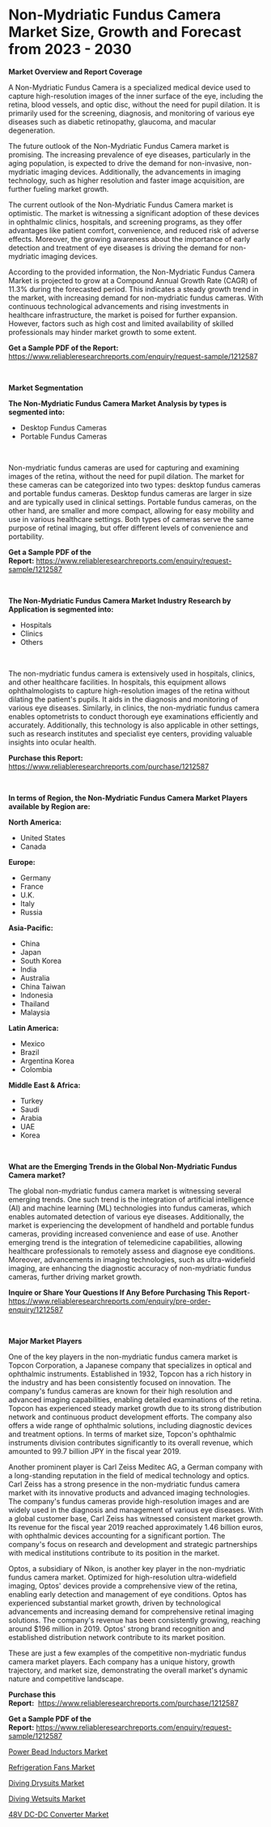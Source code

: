 <p><h1>Non-Mydriatic Fundus Camera Market Size, Growth and Forecast from 2023 - 2030</h1></p><p><strong>Market Overview and Report Coverage</strong></p>
<p><p>A Non-Mydriatic Fundus Camera is a specialized medical device used to capture high-resolution images of the inner surface of the eye, including the retina, blood vessels, and optic disc, without the need for pupil dilation. It is primarily used for the screening, diagnosis, and monitoring of various eye diseases such as diabetic retinopathy, glaucoma, and macular degeneration.</p><p>The future outlook of the Non-Mydriatic Fundus Camera market is promising. The increasing prevalence of eye diseases, particularly in the aging population, is expected to drive the demand for non-invasive, non-mydriatic imaging devices. Additionally, the advancements in imaging technology, such as higher resolution and faster image acquisition, are further fueling market growth.</p><p>The current outlook of the Non-Mydriatic Fundus Camera market is optimistic. The market is witnessing a significant adoption of these devices in ophthalmic clinics, hospitals, and screening programs, as they offer advantages like patient comfort, convenience, and reduced risk of adverse effects. Moreover, the growing awareness about the importance of early detection and treatment of eye diseases is driving the demand for non-mydriatic imaging devices.</p><p>According to the provided information, the Non-Mydriatic Fundus Camera Market is projected to grow at a Compound Annual Growth Rate (CAGR) of 11.3% during the forecasted period. This indicates a steady growth trend in the market, with increasing demand for non-mydriatic fundus cameras. With continuous technological advancements and rising investments in healthcare infrastructure, the market is poised for further expansion. However, factors such as high cost and limited availability of skilled professionals may hinder market growth to some extent.</p></p>
<p><strong>Get a Sample PDF of the Report:</strong> <a href="https://www.reliableresearchreports.com/enquiry/request-sample/1212587">https://www.reliableresearchreports.com/enquiry/request-sample/1212587</a></p>
<p>&nbsp;</p>
<p><strong>Market Segmentation</strong></p>
<p><strong>The Non-Mydriatic Fundus Camera Market Analysis by types is segmented into:</strong></p>
<p><ul><li>Desktop Fundus Cameras</li><li>Portable Fundus Cameras</li></ul></p>
<p>&nbsp;</p>
<p><p>Non-mydriatic fundus cameras are used for capturing and examining images of the retina, without the need for pupil dilation. The market for these cameras can be categorized into two types: desktop fundus cameras and portable fundus cameras. Desktop fundus cameras are larger in size and are typically used in clinical settings. Portable fundus cameras, on the other hand, are smaller and more compact, allowing for easy mobility and use in various healthcare settings. Both types of cameras serve the same purpose of retinal imaging, but offer different levels of convenience and portability.</p></p>
<p><strong>Get a Sample PDF of the Report:</strong>&nbsp;<a href="https://www.reliableresearchreports.com/enquiry/request-sample/1212587">https://www.reliableresearchreports.com/enquiry/request-sample/1212587</a></p>
<p>&nbsp;</p>
<p><strong>The Non-Mydriatic Fundus Camera Market Industry Research by Application is segmented into:</strong></p>
<p><ul><li>Hospitals</li><li>Clinics</li><li>Others</li></ul></p>
<p>&nbsp;</p>
<p><p>The non-mydriatic fundus camera is extensively used in hospitals, clinics, and other healthcare facilities. In hospitals, this equipment allows ophthalmologists to capture high-resolution images of the retina without dilating the patient's pupils. It aids in the diagnosis and monitoring of various eye diseases. Similarly, in clinics, the non-mydriatic fundus camera enables optometrists to conduct thorough eye examinations efficiently and accurately. Additionally, this technology is also applicable in other settings, such as research institutes and specialist eye centers, providing valuable insights into ocular health.</p></p>
<p><strong>Purchase this Report:</strong>&nbsp; <a href="https://www.reliableresearchreports.com/purchase/1212587">https://www.reliableresearchreports.com/purchase/1212587</a></p>
<p>&nbsp;</p>
<p><strong>In terms of Region, the Non-Mydriatic Fundus Camera Market Players available by Region are:</strong></p>
<p>
    <p> <strong> North America: </strong>
        <ul>
            <li>United States</li>
            <li>Canada</li>
        </ul>
        </p> 
    <p> <strong> Europe: </strong>
        <ul>
            <li>Germany</li>
            <li>France</li>
            <li>U.K.</li>
            <li>Italy</li>
            <li>Russia</li>
        </ul>
        </p> 
    <p> <strong> Asia-Pacific: </strong>
        <ul>
            <li>China</li>
            <li>Japan</li>
            <li>South Korea</li>
            <li>India</li>
            <li>Australia</li>
            <li>China Taiwan</li>
            <li>Indonesia</li>
            <li>Thailand</li>
            <li>Malaysia</li>
        </ul>
        </p> 
    <p> <strong> Latin America: </strong>
        <ul>
            <li>Mexico</li>
            <li>Brazil</li>
            <li>Argentina Korea</li>
            <li>Colombia</li>
        </ul>
        </p> 
    <p> <strong> Middle East & Africa: </strong>
        <ul>
            <li>Turkey</li>
            <li>Saudi</li>
            <li>Arabia</li>
            <li>UAE</li>
            <li>Korea</li>
        </ul>
    </p>
    </p>
<p>&nbsp;</p>
<p><strong>What are the Emerging Trends in the Global Non-Mydriatic Fundus Camera market?</strong></p>
<p><p>The global non-mydriatic fundus camera market is witnessing several emerging trends. One such trend is the integration of artificial intelligence (AI) and machine learning (ML) technologies into fundus cameras, which enables automated detection of various eye diseases. Additionally, the market is experiencing the development of handheld and portable fundus cameras, providing increased convenience and ease of use. Another emerging trend is the integration of telemedicine capabilities, allowing healthcare professionals to remotely assess and diagnose eye conditions. Moreover, advancements in imaging technologies, such as ultra-widefield imaging, are enhancing the diagnostic accuracy of non-mydriatic fundus cameras, further driving market growth.</p></p>
<p><strong>Inquire or Share Your Questions If Any Before Purchasing This Report</strong>- <a href="https://www.reliableresearchreports.com/enquiry/pre-order-enquiry/1212587">https://www.reliableresearchreports.com/enquiry/pre-order-enquiry/1212587</a></p>
<p>&nbsp;</p>
<p><strong>Major Market Players</strong></p>
<p><p>One of the key players in the non-mydriatic fundus camera market is Topcon Corporation, a Japanese company that specializes in optical and ophthalmic instruments. Established in 1932, Topcon has a rich history in the industry and has been consistently focused on innovation. The company's fundus cameras are known for their high resolution and advanced imaging capabilities, enabling detailed examinations of the retina. Topcon has experienced steady market growth due to its strong distribution network and continuous product development efforts. The company also offers a wide range of ophthalmic solutions, including diagnostic devices and treatment options. In terms of market size, Topcon's ophthalmic instruments division contributes significantly to its overall revenue, which amounted to 99.7 billion JPY in the fiscal year 2019.</p><p>Another prominent player is Carl Zeiss Meditec AG, a German company with a long-standing reputation in the field of medical technology and optics. Carl Zeiss has a strong presence in the non-mydriatic fundus camera market with its innovative products and advanced imaging technologies. The company's fundus cameras provide high-resolution images and are widely used in the diagnosis and management of various eye diseases. With a global customer base, Carl Zeiss has witnessed consistent market growth. Its revenue for the fiscal year 2019 reached approximately 1.46 billion euros, with ophthalmic devices accounting for a significant portion. The company's focus on research and development and strategic partnerships with medical institutions contribute to its position in the market.</p><p>Optos, a subsidiary of Nikon, is another key player in the non-mydriatic fundus camera market. Optimized for high-resolution ultra-widefield imaging, Optos' devices provide a comprehensive view of the retina, enabling early detection and management of eye conditions. Optos has experienced substantial market growth, driven by technological advancements and increasing demand for comprehensive retinal imaging solutions. The company's revenue has been consistently growing, reaching around $196 million in 2019. Optos' strong brand recognition and established distribution network contribute to its market position.</p><p>These are just a few examples of the competitive non-mydriatic fundus camera market players. Each company has a unique history, growth trajectory, and market size, demonstrating the overall market's dynamic nature and competitive landscape.</p></p>
<p><strong>Purchase this Report:</strong>&nbsp;&nbsp;<a href="https://www.reliableresearchreports.com/purchase/1212587">https://www.reliableresearchreports.com/purchase/1212587</a></p>
<p></p>
<p><strong>Get a Sample PDF of the Report:</strong>&nbsp;<a href="https://www.reliableresearchreports.com/enquiry/request-sample/1212587">https://www.reliableresearchreports.com/enquiry/request-sample/1212587</a></p>
<p><p><a href="https://www.linkedin.com/pulse/power-bead-inductors-market-insights-players-forecast/">Power Bead Inductors Market</a></p><p><a href="https://www.linkedin.com/pulse/refrigeration-fans-market-size-2023-2030-global-industrial/">Refrigeration Fans Market</a></p><p><a href="https://medium.com/@landis15236/diving-drysuits-market-size-growth-forecast-2023-2030-9e372822e4da">Diving Drysuits Market</a></p><p><a href="https://medium.com/@emiliomartelli542/diving-wetsuits-market-size-growth-forecast-2023-2030-db1dafc90c45">Diving Wetsuits Market</a></p><p><a href="https://www.linkedin.com/pulse/decoding-48v-dc-dc-converter-market-deep-dive-latest-trends/">48V DC-DC Converter Market</a></p></p>